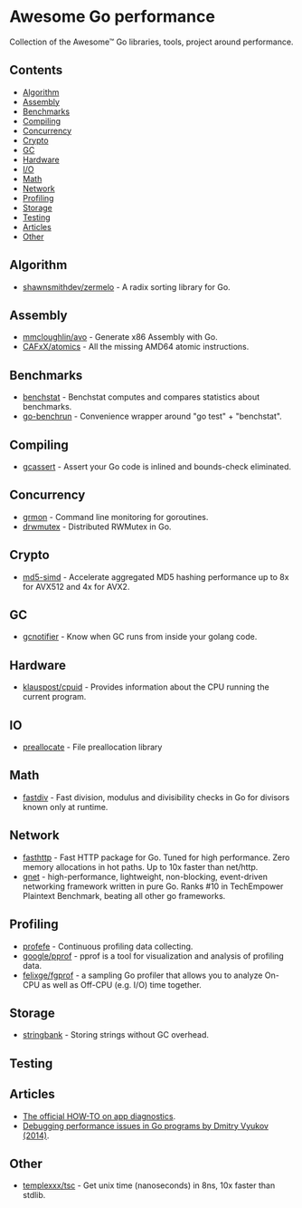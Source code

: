 # Awesome Go performance

Collection of the Awesome™ Go libraries, tools, project around performance.

## Contents

- [Algorithm](#algorithm)
- [Assembly](#assembly)
- [Benchmarks](#benchmarks)
- [Compiling](#compiling)
- [Concurrency](#concurrency)
- [Crypto](#crypto)
- [GC](#gc)
- [Hardware](#hardware)
- [I/O](#io)
- [Math](#math)
- [Network](#network)
- [Profiling](#profiling)
- [Storage](#storage)
- [Testing](#testing)
- [Articles](#articles)
- [Other](#other)

## Algorithm

- [shawnsmithdev/zermelo](https://github.com/shawnsmithdev/zermelo) - A radix sorting library for Go.

## Assembly

- [mmcloughlin/avo](https://github.com/mmcloughlin/avo) - Generate x86 Assembly with Go.
- [CAFxX/atomics](https://github.com/CAFxX/atomics) - All the missing AMD64 atomic instructions.

## Benchmarks

- [benchstat](https://godoc.org/golang.org/x/perf/cmd/benchstat) - Benchstat computes and compares statistics about benchmarks.
- [go-benchrun](https://github.com/quasilyte/go-benchrun) - Convenience wrapper around "go test" + "benchstat".

## Compiling

- [gcassert](https://github.com/jordanlewis/gcassert) - Assert your Go code is inlined and bounds-check eliminated.

## Concurrency

- [grmon](https://github.com/bcicen/grmon) - Command line monitoring for goroutines.
- [drwmutex](https://github.com/jonhoo/drwmutex) - Distributed RWMutex in Go.

## Crypto

- [md5-simd](https://github.com/minio/md5-simd) - Accelerate aggregated MD5 hashing performance up to 8x for AVX512 and 4x for AVX2.

## GC

- [gcnotifier](https://github.com/CAFxX/gcnotifier) - Know when GC runs from inside your golang code.

## Hardware

- [klauspost/cpuid](https://github.com/klauspost/cpuid) - Provides information about the CPU running the current program.

## IO

- [preallocate](https://github.com/smallnest/preallocate) - File preallocation library

## Math

- [fastdiv](https://github.com/bmkessler/fastdiv) - Fast division, modulus and divisibility checks in Go for divisors known only at runtime.

## Network

- [fasthttp](https://github.com/valyala/fasthttp) - Fast HTTP package for Go. Tuned for high performance. Zero memory allocations in hot paths. Up to 10x faster than net/http.
- [gnet](https://github.com/panjf2000/gnet) - high-performance, lightweight, non-blocking, event-driven networking framework written in pure Go. Ranks #10 in TechEmpower Plaintext Benchmark, beating all other go frameworks.

## Profiling

- [profefe](https://github.com/profefe/profefe) - Continuous profiling data collecting.
- [google/pprof](https://github.com/google/pprof) - pprof is a tool for visualization and analysis of profiling data.
- [felixge/fgprof](https://github.com/felixge/fgprof) - a sampling Go profiler that allows you to analyze On-CPU as well as Off-CPU (e.g. I/O) time together.

## Storage

- [stringbank](https://github.com/philpearl/stringbank) - Storing strings without GC overhead.

## Testing

## Articles

- [The official HOW-TO on app diagnostics](https://golang.org/doc/diagnostics.html).
- [Debugging performance issues in Go programs by Dmitry Vyukov (2014)](https://software.intel.com/en-us/blogs/2014/05/10/debugging-performance-issues-in-go-programs).

## Other

- [templexxx/tsc](https://github.com/templexxx/tsc) - Get unix time (nanoseconds) in 8ns, 10x faster than stdlib.
